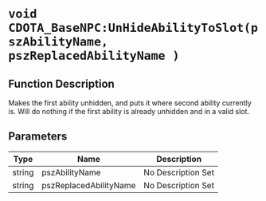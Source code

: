# `void CDOTA_BaseNPC:UnHideAbilityToSlot(pszAbilityName, pszReplacedAbilityName )`
## Function Description
Makes the first ability unhidden, and puts it where second ability currently is. Will do nothing if the first ability is already unhidden and in a valid slot.
## Parameters
Type|Name|Description
--|--|--
string|pszAbilityName|No Description Set
string|pszReplacedAbilityName|No Description Set

